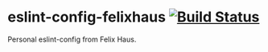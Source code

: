 # eslint-config-felixhaus [![Build Status](https://api.travis-ci.org/ofhouse/eslint-config-felixhaus.svg?branch=master)](https://travis-ci.org/ofhouse/eslint-config-felixhaus)

Personal eslint-config from Felix Haus.